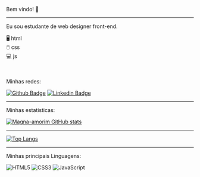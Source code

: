 Bem vindo! 🙋

<hr>

Eu sou estudante de web designer front-end.

🖥️ html<br>
🖱️ css<br>
💻 js<br>

<br>

Minhas redes: 

[![Github Badge](https://img.shields.io/badge/-Github-000?style=flat-square&logo=Github&logoColor=white&link=https://github.com/Magna-amorim)](https://github.com/Magna-amorim)
[![Linkedin Badge](https://img.shields.io/badge/-LinkedIn-blue?style=flat-square&logo=Linkedin&logoColor=white&link=https://www.linkedin.com/in/Magna-amorim/)](https://www.linkedin.com/in/Magna-amorim/)

<hr>

Minhas estatisticas:

[![Magna-amorim GitHub stats](https://github-readme-stats.vercel.app/api?username=Magna-amorim)](https://github.com/Magna-amorim/github-readme-stats)

<hr>

[![Top Langs](https://github-readme-stats.vercel.app/api/top-langs/?username=Magna-amorim&layout=compact)](https://github.com/Magna-amorim/github-readme-stats)

<hr>

Minhas principais Linguagens:

 ![HTML5](https://img.shields.io/badge/html5-%23E34F26.svg?style=for-the-badge&logo=html5&logoColor=white) 
 ![CSS3](https://img.shields.io/badge/css3-%231572B6.svg?style=for-the-badge&logo=css3&logoColor=white) 
 ![JavaScript](https://img.shields.io/badge/javascript-%23323330.svg?style=for-the-badge&logo=javascript&logoColor=%23F7DF1E)
